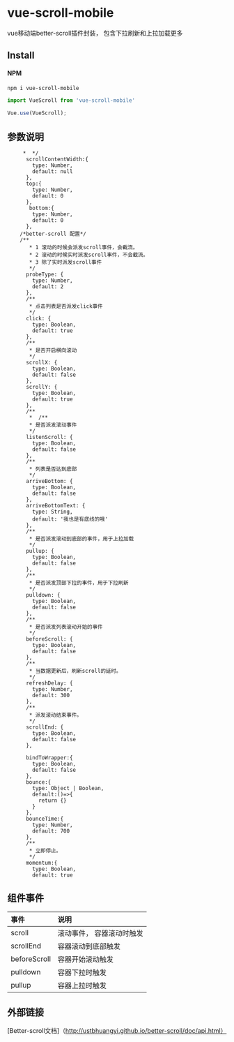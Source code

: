 # vue-scroll-mobile

  vue移动端better-scroll插件封装， 包含下拉刷新和上拉加载更多

## Install

#### NPM
```bash
npm i vue-scroll-mobile
```

```javascript
import VueScroll from 'vue-scroll-mobile'

Vue.use(VueScroll);
```

## 参数说明
``` /**scroll宽度
     *  */
      scrollContentWidth:{
        type: Number,
        default: null
      },
      top:{
        type: Number,
        default: 0
      },
       bottom:{
        type: Number,
        default: 0
      },
    /*better-scroll 配置*/
    /**
       * 1 滚动的时候会派发scroll事件，会截流。
       * 2 滚动的时候实时派发scroll事件，不会截流。
       * 3 除了实时派发scroll事件
       */
      probeType: {
        type: Number,
        default: 2
      },
      /**
       * 点击列表是否派发click事件
       */
      click: {
        type: Boolean,
        default: true
      },
      /**
       * 是否开启横向滚动
       */
      scrollX: {
        type: Boolean,
        default: false
      },
      scrollY: {
        type: Boolean,
        default: true
      },
      /**
       *  /**
       * 是否派发滚动事件
       */
      listenScroll: {
        type: Boolean,
        default: false
      },
      /**
       * 列表是否达到底部
       */
      arriveBottom: {
        type: Boolean,
        default: false
      },
      arriveBottomText: {
        type: String,
        default: '我也是有底线的哦'
      },
      /**
       * 是否派发滚动到底部的事件，用于上拉加载
       */
      pullup: {
        type: Boolean,
        default: false
      },
      /**
       * 是否派发顶部下拉的事件，用于下拉刷新
       */
      pulldown: {
        type: Boolean,
        default: false
      },
      /**
       * 是否派发列表滚动开始的事件
       */
      beforeScroll: {
        type: Boolean,
        default: false
      },
      /**
       * 当数据更新后，刷新scroll的延时。
       */
      refreshDelay: {
        type: Number,
        default: 300
      },
      /**
       * 派发滚动结束事件。
       */
      scrollEnd: {
        type: Boolean,
        default: false
      },
      
      bindToWrapper:{
        type: Boolean,
        default: false
      },
      bounce:{
        type: Object | Boolean,
        default:()=>{
          return {}
        }
      },
      bounceTime:{
        type: Number,
        default: 700
      },
      /**
       * 立即停止。
       */
      momentum:{
        type: Boolean,
        default: true
  ```

  ## 组件事件
  |事件|说明|
  |:---|:-----|
  |scroll| 滚动事件， 容器滚动时触发|
  |scrollEnd| 容器滚动到底部触发|
  |beforeScroll| 容器开始滚动触发|
  |pulldown| 容器下拉时触发|
  |pullup| 容器上拉时触发|

  ## 外部链接
  [Better-scroll文档]（http://ustbhuangyi.github.io/better-scroll/doc/api.html）